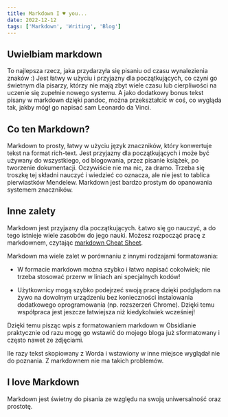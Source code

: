 ```yaml
---
title: Markdown I ♥ you...
date: 2022-12-12
tags: ['Markdown', 'Writing', 'Blog']
---
```


## Uwielbiam markdown

To najlepsza rzecz, jaka przydarzyła się pisaniu od czasu wynalezienia znaków :) Jest łatwy w użyciu i przyjazny dla początkujących, co czyni go świetnym dla pisarzy, którzy nie mają zbyt wiele czasu lub cierpliwości na uczenie się zupełnie nowego systemu. A jako dodatkowy bonus tekst pisany w markdown dzięki pandoc, można przekształcić w coś, co wygląda tak, jakby mógł go napisać sam Leonardo da Vinci.

## Co ten Markdown?

Markdown to prosty, łatwy w użyciu język znaczników, który konwertuje tekst na format rich-text. Jest przyjazny dla początkujących i może być używany do wszystkiego, od blogowania, przez pisanie książek, po tworzenie dokumentacji. Oczywiście nie ma nic, za dramo. Trzeba się troszkę tej składni nauczyć i wiedzieć co oznacza, ale nie jest to tablica pierwiastków Mendelew. Markdown jest bardzo prostym do opanowania systemem znaczników.

## Inne zalety

Markdown jest przyjazny dla początkujących. Łatwo się go nauczyć, a do tego istnieje wiele zasobów do jego nauki. Możesz rozpocząć pracę z markdownem, czytając [markdown Cheat Sheet](https://www.markdownguide.org/cheat-sheet/).

Markdown ma wiele zalet w porównaniu z innymi rodzajami formatowania:

- W formacie markdown można szybko i łatwo napisać cokolwiek; nie trzeba stosować przerw w liniach ani specjalnych kodów!

- Użytkownicy mogą szybko podejrzeć swoją pracę dzięki podglądom na żywo na dowolnym urządzeniu bez konieczności instalowania dodatkowego oprogramowania (np. rozszerzeń Chrome). Dzięki temu współpraca jest jeszcze łatwiejsza niż kiedykolwiek wcześniej!

Dzięki temu pisząc wpis z formatowaniem markdown w Obsidianie praktycznie od razu mogę go wstawić do mojego bloga już sformatowany i często nawet ze zdjęciami.

Ile razy tekst skopiowany z Worda i wstawiony w inne miejsce wyglądał nie do poznania. Z markdownem nie ma takich problemów.

## I love Markdown

Markdown jest świetny do pisania ze względu na swoją uniwersalność oraz prostotę.
